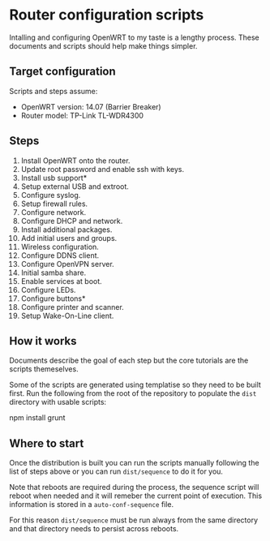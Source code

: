 Router configuration scripts
============================
Intalling and configuring OpenWRT to my taste is a lengthy process.
These documents and scripts should help make things simpler.


Target configuration
--------------------
Scripts and steps assume:

  * OpenWRT version: 14.07 (Barrier Breaker)
  * Router model:    TP-Link TL-WDR4300


Steps
-----
   1. Install OpenWRT onto the router.
   2. Update root password and enable ssh with keys.
   3. Install usb support*
   4. Setup external USB and extroot.
   5. Configure syslog.
   6. Setup firewall rules.
   7. Configure network.
   8. Configure DHCP and network.
   9. Install additional packages.
  10. Add initial users and groups.
  11. Wireless configuration.
  12. Configure DDNS client.
  13. Configure OpenVPN server.
  14. Initial samba share.
  15. Enable services at boot.
  16. Configure LEDs.
  17. Configure buttons*
  18. Configure printer and scanner.
  19. Setup Wake-On-Line client.


How it works
------------
Documents describe the goal of each step but the core
tutorials are the scripts themeselves.

Some of the scripts are generated using templatise so
they need to be built first.
Run the following from the root of the repository to populate the
`dist` directory with usable scripts:

  npm install
  grunt


Where to start
--------------
Once the distribution is built you can run the scripts manually following the
list of steps above or you can run `dist/sequence` to do it for you.

Note that reboots are required during the process, the sequence script
will reboot when needed and it will remeber the current point of execution.
This information is stored in a `auto-conf-sequence` file.

For this reason `dist/sequence` must be run always from the same directory
and that directory needs to persist across reboots.

